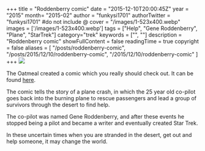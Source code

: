 +++
title = "Roddenberry comic"
date = "2015-12-10T20:00:45Z"
year = "2015"
month= "2015-02"
author = "funkysi1701"
authorTwitter = "funkysi1701" #do not include @
cover = "/images/1-523x400.webp"
images = ['/images/1-523x400.webp']
tags = ["Help", "Gene Roddenberry", "Plane", "StarTrek"]
category="trek"
keywords = ["", ""]
description =  "Roddenberry comic"
showFullContent = false
readingTime = true
copyright = false
aliases = [
    "/posts/roddenberry-comic",
    "/posts/2015/12/10/roddenberry-comic",
    "/2015/12/10/roddenberry-comic"
]
+++
![](/images/1-523x400.webp)

The Oatmeal created a comic which you really should check out. It can be found [here](http://theoatmeal.com/comics/plane).

The comic tells the story of a plane crash, in which the 25 year old co-pilot goes back into the burning plane to rescue passengers and lead a group of survivors through the desert to find help.

The co-pilot was named Gene Roddenberry, and after these events he stopped being a pilot and became a writer and eventually created Star Trek.

In these uncertain times when you are stranded in the desert, get out and help someone, it may change the world.